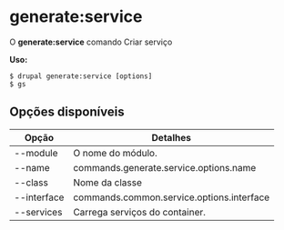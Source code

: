 # generate:service
O **generate:service** comando Criar serviço

**Uso:**
```
$ drupal generate:service [options] 
$ gs  
```

## Opções disponíveis
Opção | Detalhes
-------|-------------
--module | O nome do módulo.
--name | commands.generate.service.options.name
--class | Nome da classe
--interface | commands.common.service.options.interface
--services | Carrega serviços do container.
